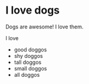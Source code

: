 # I love dogs

Dogs are awesome! I love them.

I love
- good doggos
- shy doggos
- tall doggos
- small doggos
- all doggos
